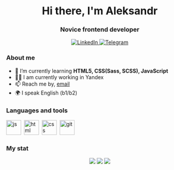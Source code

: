 <div id="header" align="center">
	<h1>Hi there, I'm Aleksandr</h1>
	<h3>Novice frontend developer</h3>
</div>

<div id="socials" align="center">
	<a href="https://www.linkedin.com/in/aleksandr-piletskii-669ab8243/">
		<img src="https://img.shields.io/badge/LinkedIn-blue?style=for-the-badge&logo=linkedin&logoColor=white" alt="LinkedIn"/>
	</a>
	<a href="https://t.me/aleksandrpiletskii">
		<img src="https://img.shields.io/badge/Telegram-blue?style=for-the-badge&logo=telegram&logoColor=white" alt="Telegram"/>
	</a>
</div>

### About me
- 🌱 I’m currently learning **HTML5, CSS(Sass, SCSS), JavaScript**
- :man_technologist: I am currently working in Yandex
- 📫 Reach me by, [email](mailto:aleksandrpiletskii@gmail.com)
- 🌍 I speak English (b1/b2)

### Languages and tools
<img src="https://cdn.jsdelivr.net/gh/devicons/devicon/icons/javascript/javascript-original.svg" title="js" width="40" height="40"/>&nbsp;
<img src="https://cdn.jsdelivr.net/gh/devicons/devicon/icons/html5/html5-original.svg" title="html" width="40" height="40"/>&nbsp;
<img src="https://cdn.jsdelivr.net/gh/devicons/devicon/icons/css3/css3-original.svg" title="css" width="40" height="40"/>&nbsp;
<img src="https://cdn.jsdelivr.net/gh/devicons/devicon/icons/git/git-plain.svg" title="git" width="40" height="40"/>&nbsp;

### My stat
<div id="stat" align="center">
	<img src="https://github-profile-summary-cards.vercel.app/api/cards/profile-details?aleksandrpiletskii=vn7n24fzkq&theme=github_dark"/>
	<img src="https://github-profile-summary-cards.vercel.app/api/cards/most-commit-language?aleksandrpiletskii=vn7n24fzkq&theme=github_dark"/>
	<img src="https://github-profile-summary-cards.vercel.app/api/cards/stats?aleksandrpiletskii=vn7n24fzkq&theme=github_dark"/>
</div>
